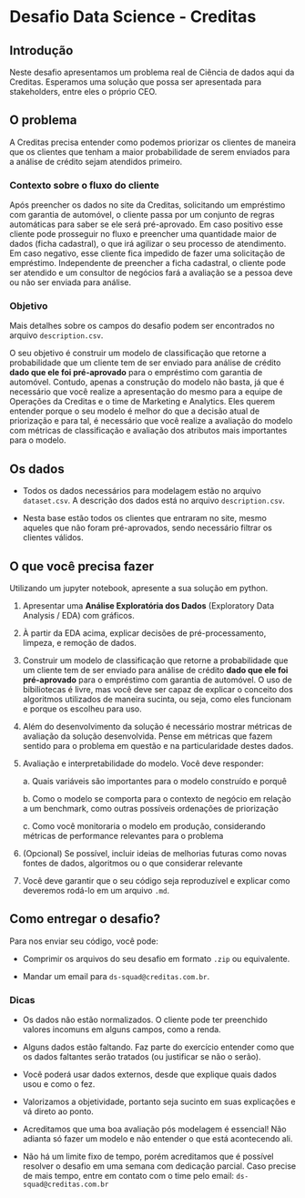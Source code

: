 
# Desafio Data Science - Creditas

  

## Introdução

  

Neste desafio apresentamos um problema real de Ciência de dados aqui da Creditas. Esperamos uma solução que possa ser apresentada para stakeholders, entre eles o próprio CEO.

  

## O problema

  

A Creditas precisa entender como podemos priorizar os clientes de maneira que os clientes que tenham a maior probabilidade de serem enviados para a análise de crédito sejam atendidos primeiro.

  

### Contexto sobre o fluxo do cliente

  

Após preencher os dados no site da Creditas, solicitando um empréstimo com garantia de automóvel, o cliente passa por um conjunto de regras automáticas para saber se ele será pré-aprovado. Em caso positivo esse cliente pode prosseguir no fluxo e preencher uma quantidade maior de dados (ficha cadastral), o que irá agilizar o seu processo de atendimento. Em caso negativo, esse cliente fica impedido de fazer uma solicitação de empréstimo. Independente de preencher a ficha cadastral, o cliente pode ser atendido e um consultor de negócios fará a avaliação se a pessoa deve ou não ser enviada para análise.

  

### Objetivo

  

Mais detalhes sobre os campos do desafio podem ser encontrados no arquivo `description.csv`.

  

O seu objetivo é construir um modelo de classificação que retorne a probabilidade que um cliente tem de ser enviado para análise de crédito **dado que ele foi pré-aprovado** para o empréstimo com garantia de automóvel. Contudo, apenas a construção do modelo não basta, já que é necessário que você realize a apresentação do mesmo para a equipe de Operações da Creditas e o time de Marketing e Analytics. Eles querem entender porque o seu modelo é melhor do que a decisão atual de priorização e para tal, é necessário que você realize a avaliação do modelo com métricas de classificação e avaliação dos atributos mais importantes para o modelo.

  
  

## Os dados

- Todos os dados necessários para modelagem estão no arquivo `dataset.csv`. A descrição dos dados está no arquivo `description.csv`.

- Nesta base estão todos os clientes que entraram no site, mesmo aqueles que não foram pré-aprovados, sendo necessário filtrar os clientes válidos.

  
  

## O que você precisa fazer

  

Utilizando um jupyter notebook, apresente a sua solução em python.

  

1. Apresentar uma **Análise Exploratória dos Dados** (Exploratory Data Analysis / EDA) com gráficos.

2. À partir da EDA acima, explicar decisões de pré-processamento, limpeza, e remoção de dados.

3. Construir um modelo de classificação que retorne a probabilidade que um cliente tem de ser enviado para análise de crédito **dado que ele foi pré-aprovado** para o empréstimo com garantia de automóvel. O uso de bibiliotecas é livre, mas você deve ser capaz de explicar o conceito dos algoritmos utilizados de maneira sucinta, ou seja, como eles funcionam e porque os escolheu para uso.

4. Além do desenvolvimento da solução é necessário mostrar métricas de avaliação da solução desenvolvida. Pense em métricas que fazem sentido para o problema em questão e na particularidade destes dados.

5. Avaliação e interpretabilidade do modelo. Você deve responder:

	a. Quais variáveis são importantes para o modelo construído e porquê

	b. Como o modelo se comporta para o contexto de negócio em relação a um benchmark, como outras possíveis ordenações de priorização
	
	c. Como você monitoraria o modelo em produção, considerando métricas de performance relevantes para o problema

6. (Opcional) Se possível, incluir ideias de melhorias futuras como novas fontes de dados, algoritmos ou o que considerar relevante

7. Você deve garantir que o seu código seja reproduzível e explicar como deveremos rodá-lo em um arquivo `.md`.

  
  

## Como entregar o desafio?

Para nos enviar seu código, você pode:

- Comprimir os arquivos do seu desafio em formato `.zip` ou equivalente.

- Mandar um email para `ds-squad@creditas.com.br`.

  
  

### Dicas

- Os dados não estão normalizados. O cliente pode ter preenchido valores incomuns em alguns campos, como a renda.

- Alguns dados estão faltando. Faz parte do exercício entender como que os dados faltantes serão tratados (ou justificar se não o serão).

- Você poderá usar dados externos, desde que explique quais dados usou e como o fez.

- Valorizamos a objetividade, portanto seja sucinto em suas explicações e vá direto ao ponto.

- Acreditamos que uma boa avaliação pós modelagem é essencial! Não adianta só fazer um modelo e não entender o que está acontecendo ali.

- Não há um limite fixo de tempo, porém acreditamos que é possível resolver o desafio em uma semana com dedicação parcial. Caso precise de mais tempo, entre em contato com o time pelo email: `ds-squad@creditas.com.br`